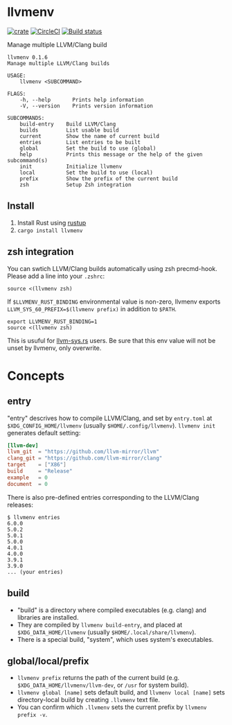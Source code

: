 llvmenv
=========

[![crate](https://img.shields.io/crates/v/llvmenv.svg)](https://crates.io/crates/llvmenv)
[![CircleCI](https://circleci.com/gh/termoshtt/llvmenv.svg?style=shield)](https://circleci.com/gh/termoshtt/llvmenv)
[![Build status](https://ci.appveyor.com/api/projects/status/o57ki11d3bkjcmtm/branch/master?svg=true)](https://ci.appveyor.com/project/termoshtt/llvmenv/branch/master)

Manage multiple LLVM/Clang build

```
llvmenv 0.1.6
Manage multiple LLVM/Clang builds

USAGE:
    llvmenv <SUBCOMMAND>

FLAGS:
    -h, --help       Prints help information
    -V, --version    Prints version information

SUBCOMMANDS:
    build-entry    Build LLVM/Clang
    builds         List usable build
    current        Show the name of current build
    entries        List entries to be built
    global         Set the build to use (global)
    help           Prints this message or the help of the given subcommand(s)
    init           Initialize llvmenv
    local          Set the build to use (local)
    prefix         Show the prefix of the current build
    zsh            Setup Zsh integration
```

Install
-------
1. Install Rust using [rustup](https://github.com/rust-lang-nursery/rustup.rs)
2. `cargo install llvmenv`

zsh integration
-----
You can swtich LLVM/Clang builds automatically using zsh precmd-hook. Please add a line into your `.zshrc`:

```
source <(llvmenv zsh)
```

If `$LLVMENV_RUST_BINDING` environmental value is non-zero, llvmenv exports `LLVM_SYS_60_PREFIX=$(llvmenv prefix)` in addition to `$PATH`.

```
export LLVMENV_RUST_BINDING=1
source <(llvmenv zsh)
```

This is usuful for [llvm-sys.rs](https://github.com/tari/llvm-sys.rs) users. Be sure that this env value will not be unset by llvmenv, only overwrite.

Concepts
=========

entry
------
"entry" descrives how to compile LLVM/Clang, and set by `entry.toml` at `$XDG_CONFIG_HOME/llvmenv` (usually `$HOME/.config/llvmenv`).
`llvmenv init` generates default setting:

```toml
[llvm-dev]
llvm_git  = "https://github.com/llvm-mirror/llvm"
clang_git = "https://github.com/llvm-mirror/clang"
target    = ["X86"]
build     = "Release"
example   = 0
document  = 0
```

There is also pre-defined entries corresponding to the LLVM/Clang releases:

```
$ llvmenv entries
6.0.0
5.0.2
5.0.1
5.0.0
4.0.1
4.0.0
3.9.1
3.9.0
... (your entries)
```

build
------
- "build" is a directory where compiled executables (e.g. clang) and libraries are installed.
- They are compiled by `llvmenv build-entry`, and placed at `$XDG_DATA_HOME/llvmenv` (usually `$HOME/.local/share/llvmenv`).
- There is a special build, "system", which uses system's executables.

global/local/prefix
--------------------
- `llvmenv prefix` returns the path of the current build (e.g. `$XDG_DATA_HOME/llvmenv/llvm-dev`, or `/usr` for system build).
- `llvmenv global [name]` sets default build, and `llvmenv local [name]` sets directory-local build by creating `.llvmenv` text file.
- You can confirm which `.llvmenv` sets the current prefix by `llvmenv prefix -v`.
